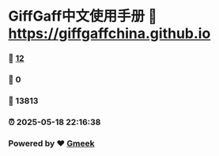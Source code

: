 # GiffGaff中文使用手册 :link: https://giffgaffchina.github.io 
### :page_facing_up: [12](https://giffgaffchina.github.io/tag.html) 
### :speech_balloon: 0 
### :hibiscus: 13813 
### :alarm_clock: 2025-05-18 22:16:38 
### Powered by :heart: [Gmeek](https://github.com/Meekdai/Gmeek)
